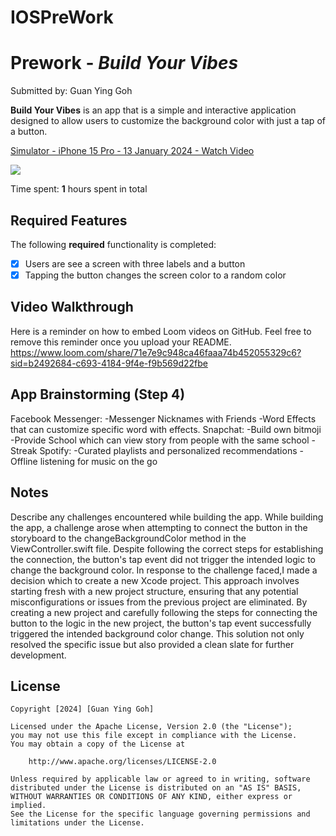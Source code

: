 # IOSPreWork
# Prework - *Build Your Vibes*

Submitted by: Guan Ying Goh

**Build Your Vibes** is an app that is a simple and interactive application designed to allow users to customize the background color with just a tap of a button.
<div>
    <a href="https://www.loom.com/share/71e7e9c948ca46faaa74b452055329c6">
      <p>Simulator - iPhone 15 Pro - 13 January 2024 - Watch Video</p>
    </a>
    <a href="https://www.loom.com/share/71e7e9c948ca46faaa74b452055329c6">
      <img style="max-width:300px;" src="https://cdn.loom.com/sessions/thumbnails/71e7e9c948ca46faaa74b452055329c6-with-play.gif">
    </a>
  </div>

Time spent: **1** hours spent in total

## Required Features

The following **required** functionality is completed:

- [x] Users are see a screen with three labels and a button
- [x] Tapping the button changes the screen color to a random color
 
## Video Walkthrough

Here is a reminder on how to embed Loom videos on GitHub. Feel free to remove this reminder once you upload your README. 
https://www.loom.com/share/71e7e9c948ca46faaa74b452055329c6?sid=b2492684-c693-4184-9f4e-f9b569d22fbe

## App Brainstorming (Step 4)
Facebook Messenger:
-Messenger Nicknames with Friends 
-Word Effects that can customize specific word with effects.
Snapchat:
-Build own bitmoji
-Provide School which can view story from people with the same school
-Streak
Spotify:
-Curated playlists and personalized recommendations
-Offline listening for music on the go

## Notes

Describe any challenges encountered while building the app.
While building the app, a challenge arose when attempting to connect the button in the storyboard to the changeBackgroundColor method in the ViewController.swift file. Despite following the correct steps for establishing the connection, the button's tap event did not trigger the intended logic to change the background color.
In response to the challenge faced,I made a decision which to create a new Xcode project. This approach involves starting fresh with a new project structure, ensuring that any potential misconfigurations or issues from the previous project are eliminated.
By creating a new project and carefully following the steps for connecting the button to the logic in the new project, the button's tap event successfully triggered the intended background color change. This solution not only resolved the specific issue but also provided a clean slate for further development.

## License

    Copyright [2024] [Guan Ying Goh]

    Licensed under the Apache License, Version 2.0 (the "License");
    you may not use this file except in compliance with the License.
    You may obtain a copy of the License at

        http://www.apache.org/licenses/LICENSE-2.0

    Unless required by applicable law or agreed to in writing, software
    distributed under the License is distributed on an "AS IS" BASIS,
    WITHOUT WARRANTIES OR CONDITIONS OF ANY KIND, either express or implied.
    See the License for the specific language governing permissions and
    limitations under the License.
